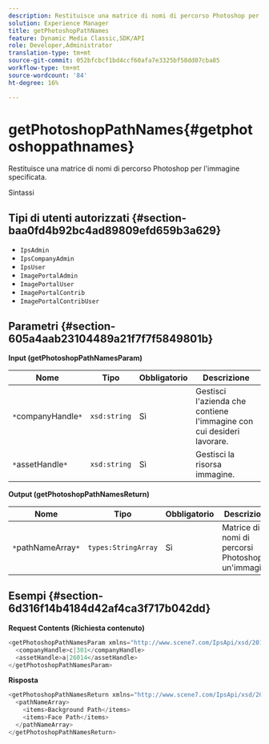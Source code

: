 ```yaml
---
description: Restituisce una matrice di nomi di percorso Photoshop per l'immagine specificata.
solution: Experience Manager
title: getPhotoshopPathNames
feature: Dynamic Media Classic,SDK/API
role: Developer,Administrator
translation-type: tm+mt
source-git-commit: 052bfcbcf1bd4ccf60afa7e3325bf58dd07cba85
workflow-type: tm+mt
source-wordcount: '84'
ht-degree: 16%

---
```



# getPhotoshopPathNames{#getphotoshoppathnames}

Restituisce una matrice di nomi di percorso Photoshop per l&#39;immagine specificata.

Sintassi

## Tipi di utenti autorizzati {#section-baa0fd4b92bc4ad89809efd659b3a629}

* `IpsAdmin`
* `IpsCompanyAdmin`
* `IpsUser`
* `ImagePortalAdmin`
* `ImagePortalUser`
* `ImagePortalContrib`
* `ImagePortalContribUser`

## Parametri {#section-605a4aab23104489a21f7f7f5849801b}

**Input (getPhotoshopPathNamesParam)**

| Nome | Tipo | Obbligatorio | Descrizione |
|---|---|---|---|
| `*`companyHandle`*` | `xsd:string` | Sì | Gestisci l&#39;azienda che contiene l&#39;immagine con cui desideri lavorare. |
| `*`assetHandle`*` | `xsd:string` | Sì | Gestisci la risorsa immagine. |

**Output (getPhotoshopPathNamesReturn)**

| Nome | Tipo | Obbligatorio | Descrizione |
|---|---|---|---|
| `*`pathNameArray`*` | `types:StringArray` | Sì | Matrice di nomi di percorsi Photoshop in un&#39;immagine. |

## Esempi {#section-6d316f14b4184d42af4ca3f717b042dd}

**Request Contents (Richiesta contenuto)**

```java
<getPhotoshopPathNamesParam xmlns="http://www.scene7.com/IpsApi/xsd/2012-07-31">
  <companyHandle>c|301</companyHandle>
  <assetHandle>a|26014</assetHandle>
</getPhotoshopPathNamesParam>
```

**Risposta**

```java
<getPhotoshopPathNamesReturn xmlns="http://www.scene7.com/IpsApi/xsd/2012-07-31">
  <pathNameArray>
    <items>Background Path</items>
    <items>Face Path</items>
  </pathNameArray>
</getPhotoshopPathNamesReturn>
```

